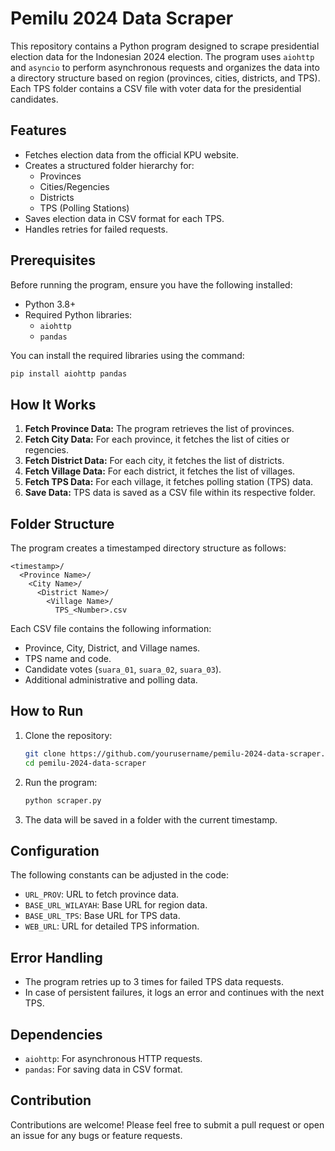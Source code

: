 # Pemilu 2024 Data Scraper

This repository contains a Python program designed to scrape presidential election data for the Indonesian 2024 election. The program uses `aiohttp` and `asyncio` to perform asynchronous requests and organizes the data into a directory structure based on region (provinces, cities, districts, and TPS). Each TPS folder contains a CSV file with voter data for the presidential candidates.

## Features

- Fetches election data from the official KPU website.
- Creates a structured folder hierarchy for:
  - Provinces
  - Cities/Regencies
  - Districts
  - TPS (Polling Stations)
- Saves election data in CSV format for each TPS.
- Handles retries for failed requests.

## Prerequisites

Before running the program, ensure you have the following installed:

- Python 3.8+
- Required Python libraries:
  - `aiohttp`
  - `pandas`

You can install the required libraries using the command:

```bash
pip install aiohttp pandas
```

## How It Works

1. **Fetch Province Data:** The program retrieves the list of provinces.
2. **Fetch City Data:** For each province, it fetches the list of cities or regencies.
3. **Fetch District Data:** For each city, it fetches the list of districts.
4. **Fetch Village Data:** For each district, it fetches the list of villages.
5. **Fetch TPS Data:** For each village, it fetches polling station (TPS) data.
6. **Save Data:** TPS data is saved as a CSV file within its respective folder.

## Folder Structure

The program creates a timestamped directory structure as follows:

```
<timestamp>/
  <Province Name>/
    <City Name>/
      <District Name>/
        <Village Name>/
          TPS_<Number>.csv
```

Each CSV file contains the following information:
- Province, City, District, and Village names.
- TPS name and code.
- Candidate votes (`suara_01`, `suara_02`, `suara_03`).
- Additional administrative and polling data.

## How to Run

1. Clone the repository:
   ```bash
   git clone https://github.com/yourusername/pemilu-2024-data-scraper.git
   cd pemilu-2024-data-scraper
   ```

2. Run the program:
   ```bash
   python scraper.py
   ```

3. The data will be saved in a folder with the current timestamp.

## Configuration

The following constants can be adjusted in the code:

- `URL_PROV`: URL to fetch province data.
- `BASE_URL_WILAYAH`: Base URL for region data.
- `BASE_URL_TPS`: Base URL for TPS data.
- `WEB_URL`: URL for detailed TPS information.

## Error Handling

- The program retries up to 3 times for failed TPS data requests.
- In case of persistent failures, it logs an error and continues with the next TPS.

## Dependencies

- `aiohttp`: For asynchronous HTTP requests.
- `pandas`: For saving data in CSV format.

## Contribution

Contributions are welcome! Please feel free to submit a pull request or open an issue for any bugs or feature requests.

